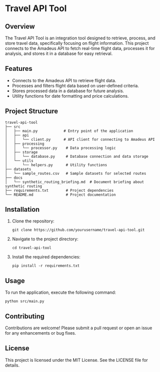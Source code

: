 # Travel API Tool

## Overview
The Travel API Tool is an integration tool designed to retrieve, process, and store travel data, specifically focusing on flight information. This project connects to the Amadeus API to fetch real-time flight data, processes it for analysis, and stores it in a database for easy retrieval.

## Features
- Connects to the Amadeus API to retrieve flight data.
- Processes and filters flight data based on user-defined criteria.
- Stores processed data in a database for future analysis.
- Utility functions for date formatting and price calculations.

## Project Structure
```
travel-api-tool
├── src
│   ├── main.py            # Entry point of the application
│   ├── api
│   │   └── client.py      # API client for connecting to Amadeus API
│   ├── processing
│   │   └── processor.py    # Data processing logic
│   ├── storage
│   │   └── database.py     # Database connection and data storage
│   └── utils
│       └── helpers.py      # Utility functions
├── datasets
│   └── sample_routes.csv   # Sample datasets for selected routes
├── docs
│   └── synthetic_routing_briefing.md  # Document briefing about synthetic routing
├── requirements.txt        # Project dependencies
└── README.md               # Project documentation
```

## Installation
1. Clone the repository:
   ```
   git clone https://github.com/yourusername/travel-api-tool.git
   ```
2. Navigate to the project directory:
   ```
   cd travel-api-tool
   ```
3. Install the required dependencies:
   ```
   pip install -r requirements.txt
   ```

## Usage
To run the application, execute the following command:
```
python src/main.py
```

## Contributing
Contributions are welcome! Please submit a pull request or open an issue for any enhancements or bug fixes.

## License
This project is licensed under the MIT License. See the LICENSE file for details.